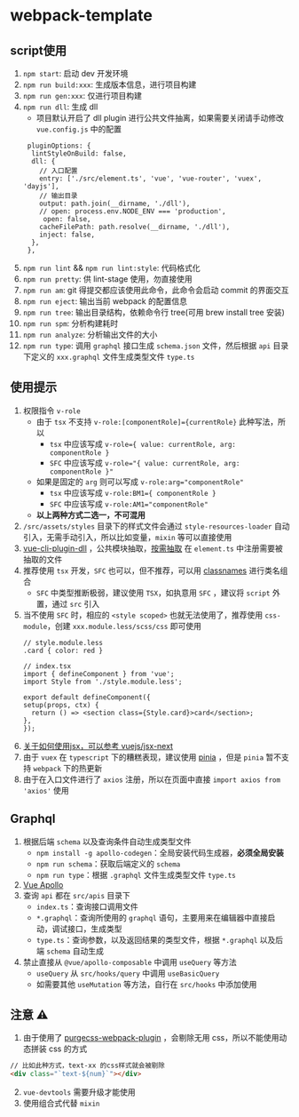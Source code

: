 # webpack-template

## script使用

1. `npm start`: 启动 dev 开发环境
2. `npm run build:xxx`: 生成版本信息，进行项目构建
3. `npm run gen:xxx`: 仅进行项目构建
4. `npm run dll`: 生成 dll
   - 项目默认开启了 dll plugin 进行公共文件抽离，如果需要关闭请手动修改 `vue.config.js` 中的配置
   ```
    pluginOptions: {
     lintStyleOnBuild: false,
     dll: {
       // 入口配置
       entry: ['./src/element.ts', 'vue', 'vue-router', 'vuex', 'dayjs'],
       // 输出目录
       output: path.join(__dirname, './dll'),
       // open: process.env.NODE_ENV === 'production',
        open: false,
       cacheFilePath: path.resolve(__dirname, './dll'),
       inject: false,
     },
    },
    ```
5. `npm run lint` && `npm run lint:style`: 代码格式化
6. `npm run pretty`: 供 lint-stage 使用，勿直接使用
7. `npm run am`: git 得提交都应该使用此命令，此命令会启动 commit 的界面交互
8. `npm run eject`: 输出当前 webpack 的配置信息
9. `npm run tree`: 输出目录结构，依赖命令行 tree(可用 brew install tree 安装)
10. `npm run spm`: 分析构建耗时
11. `npm run analyze`: 分析输出文件的大小
12. `npm run type`: 调用 `graphql` 接口生成 `schema.json` 文件，然后根据 `api` 目录下定义的 `xxx.graphql` 文件生成类型文件 `type.ts`

## 使用提示

1. 权限指令 `v-role`
   - 由于 `tsx` 不支持 `v-role:[componentRole]={currentRole}` 此种写法，所以
     - `tsx` 中应该写成 `v-role={ value: currentRole, arg: componentRole }`
     - `SFC` 中应该写成 `v-role="{ value: currentRole, arg: componentRole }"`
   - 如果是固定的 `arg` 则可以写成 `v-role:arg="componentRole"`
     - `tsx` 中应该写成 `v-role:BM1={ componentRole }`
     - `SFC` 中应该写成 `v-role:AM1="componentRole"`
   - **以上两种方式二选一，不可混用**
2. `/src/assets/styles` 目录下的样式文件会通过 `style-resources-loader` 自动引入，无需手动引入，所以比如变量，`mixin` 等可以直接使用
3. [vue-cli-plugin-dll](https://github.com/fingerpan/vue-cli-plugin-dll/wiki/zh_cn.md) ，公共模块抽取，[按需抽取](https://github.com/fingerpan/vue-cli-plugin-dll/wiki/zh_cn.md#%E6%8C%89%E9%9C%80%E5%8A%A0%E8%BD%BD) 在 `element.ts` 中注册需要被抽取的文件
4. 推荐使用 `tsx` 开发，`SFC` 也可以，但不推荐，可以用 [classnames](https://www.npmjs.com/package/classnames) 进行类名组合
   - `SFC` 中类型推断极弱，建议使用 `TSX`，如执意用 `SFC` ，建议将 `script` 外置，通过 `src` 引入
5. 当不使用 `SFC` 时，相应的 `<style scoped>` 也就无法使用了，推荐使用 `css-module`，创建 `xxx.module.less/scss/css` 即可使用
	```
	// style.module.less
	.card { color: red }
	
	// index.tsx
	import { defineComponent } from 'vue';
	import Style from './style.module.less';
	
	export default defineComponent({
    setup(props, ctx) {
      return () => <section class={Style.card}>card</section>;
    },
	});
	```
6. [关于如何使用jsx，可以参考 vuejs/jsx-next](https://github.com/vuejs/jsx-next/blob/dev/packages/babel-plugin-jsx/README-zh_CN.md)
7. 由于 `vuex` 在 `typescript` 下的糟糕表现，建议使用 [pinia](https://pinia.esm.dev/) ，但是 `pinia` 暂不支持 `webpack`  下的热更新
8. 由于在入口文件进行了 `axios` 注册，所以在页面中直接 `import axios from 'axios'` 使用

## Graphql

1. 根据后端 `schema` 以及查询条件自动生成类型文件
	- `npm install -g apollo-codegen`：全局安装代码生成器，**必须全局安装**
	- `npm run schema`：获取后端定义的 `schema`
	- `npm run type`：根据 `.graphql` 文件生成类型文件 `type.ts`
2. [Vue Apollo](https://v4.apollo.vuejs.org/zh-cn/guide-composable/)
3. 查询 `api` 都在 `src/apis` 目录下
	- `index.ts`：查询接口调用文件
	- `*.graphql`：查询所使用的 `graphql` 语句，主要用来在编辑器中直接启动，调试接口，生成类型
	- `type.ts`：查询参数，以及返回结果的类型文件，根据 `*.graphql` 以及后端 `schema` 自动生成
4. 禁止直接从 `@vue/apollo-composable` 中调用 `useQuery` 等方法
   - `useQuery` 从 `src/hooks/query` 中调用 `useBasicQuery`
   - 如需要其他 `useMutation` 等方法，自行在 `src/hooks` 中添加使用

## 注意 ⚠️

1. 由于使用了 [purgecss-webpack-plugin](https://www.npmjs.com/package/purgecss-webpack-plugin) ，会剔除无用 css，所以不能使用动态拼装 css 的方式
```html
// 比如此种方式，text-xx 的css样式就会被剔除
<div class="`text-${num}`"></div>
```
2. `vue-devtools` 需要升级才能使用
3. 使用组合式代替 `mixin`


